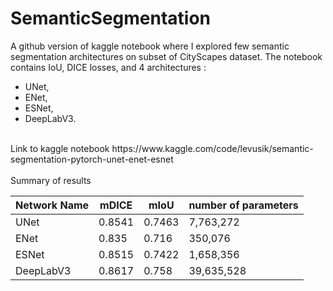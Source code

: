 # SemanticSegmentation

A github version of kaggle notebook where I explored few semantic segmentation architectures on subset of CityScapes dataset. 
The notebook contains IoU, DICE losses, and 4 architectures : 
- UNet, 
- ENet,
- ESNet,
- DeepLabV3.
<br>
Link to kaggle notebook https://www.kaggle.com/code/levusik/semantic-segmentation-pytorch-unet-enet-esnet
<br><br>
Summary of results <br>

| Network Name | mDICE  | mIoU  | number of parameters |
|---|---|---|---|
| UNet  | 0.8541 | 0.7463  |7,763,272|
| ENet  | 0.835  | 0.716  |350,076|
| ESNet  | 0.8515  | 0.7422  |1,658,356|
| DeepLabV3  | 0.8617  | 0.758  | 39,635,528|
